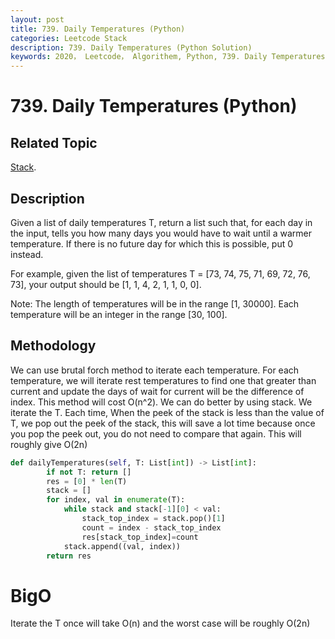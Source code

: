 ```yaml
---
layout: post
title: 739. Daily Temperatures (Python)
categories: Leetcode Stack
description: 739. Daily Temperatures (Python Solution)
keywords: 2020， Leetcode， Algorithem, Python, 739. Daily Temperatures, zhenyu, Stack
---
```


# 739. Daily Temperatures (Python)

## Related Topic
<a href="/categories/#Stack" target="_blank"> Stack</a>.

## Description
Given a list of daily temperatures T, return a list such that, for each day in the input, tells you how many days you would have to wait until a warmer temperature. If there is no future day for which this is possible, put 0 instead.

For example, given the list of temperatures T = [73, 74, 75, 71, 69, 72, 76, 73], your output should be [1, 1, 4, 2, 1, 1, 0, 0].

Note: The length of temperatures will be in the range [1, 30000]. Each temperature will be an integer in the range [30, 100].

## Methodology
We can use brutal forch method to iterate each temperature. For each temperature, we will iterate rest temperatures to find one that greater than current and update the days of wait for current will be the difference of index. This method will cost O(n^2).
We can do better by using stack. We iterate the T. Each time, When the peek of the stack is less than the value of T, we pop out the peek of the stack, this will save a lot time because once you pop the peek out, you do not need to compare that again. This will roughly give O(2n)

```python
def dailyTemperatures(self, T: List[int]) -> List[int]:
        if not T: return []
        res = [0] * len(T)
        stack = []
        for index, val in enumerate(T):
            while stack and stack[-1][0] < val:
                stack_top_index = stack.pop()[1]
                count = index - stack_top_index
                res[stack_top_index]=count
            stack.append((val, index))
        return res
```
# BigO
Iterate the T once will take O(n) and the worst case will be roughly O(2n)

